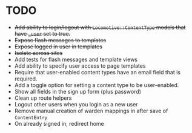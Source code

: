 # TODO

* ~~Add ability to login/logout with `Locomotive::ContentType` models that have `_user` set to true.~~
* ~~Expose flash messages to templates~~
* ~~Expose logged in user in templates~~
* ~~Isolate across sites~~
* Add tests for flash messages and template views
* Add ability to specify user access to page templates
* Require that user-enabled content types have an email field that is required.
* Add a toggle option for setting a content type to be user-enabled.
* Show all fields in the sign up form (plus password)
* Clean up route helpers
* Logout other users when you login as a new user
* Remove manual creation of warden mappings in after save of `ContentEntry`
* On already signed in, redirect home
